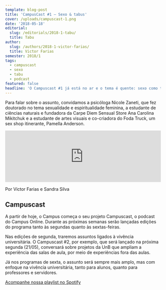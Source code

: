 ```yaml
---
template: blog-post
title: 'CampusCast #1 — Sexo & tabus'
cover: /uploads/campuscast-1.png
date: '2018-05-18'
editorial:
  slug: /editorials/2018-1-tabu/
  title: Tabu
author:
  slug: /authors/2018-1-victor-farias/
  title: Victor Farias
semester: 2018/1
tags:
  - campuscast
  - sexo
  - tabu
  - podcast
featured: false
headline: 'O Campuscast #1 já está no ar e o tema é quente: sexo como tabu.'
---
```


Para falar sobre o assunto, convidamos a psicóloga Nicole Zaneti, que fez doutorado no tema sexualidade e espiritualidade feminina, a estudante de ciências naturais e fundadora da Carpe Diem Sensual Store Ana Carolina Mikitchuk e a estudante de artes visuais e co-criadora do Foda Truck, um sex shop itinerante, Pamella Anderson.

<iframe src="https://w.soundcloud.com/player/?url=https%3A//api.soundcloud.com/tracks/445847241&amp;color=%23ff5500&amp;auto_play=false&amp;hide_related=false&amp;show_comments=true&amp;show_user=true&amp;show_reposts=false&amp;show_teaser=true" width="100%" height="166" frameborder="no" scrolling="no"></iframe>

Por Victor Farias e Sandra Silva

## Campuscast

A partir de hoje, o Campus começa o seu projeto Campuscast, o podcast do Campus Online. Durante as próximas semanas serão lançadas edições do programa tanto às segundas quanto às sextas-feiras.

Nas edições de segunda, traremos assuntos ligados à vivência universitária. O Campuscast #2, por exemplo, que será lançado na próxima segunda (21/05), conversará sobre projetos da UnB que ampliam a experiência das salas de aula, por meio de experiências fora das aulas.

Já nos programas de sexta, o assunto será sempre mais amplo, mas com enfoque na vivência universitária, tanto para alunos, quanto para professores e servidores.

[Acompanhe nossa playlist no Spotify](https://open.spotify.com/user/u5i544iud90l66hhgnckr79n2/playlist/60EwgMLRfZZecEog26Opi4)
